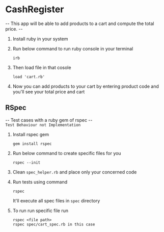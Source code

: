 # CashRegister

-- This app will be able to add products to a cart and compute the total price. --

1. Install ruby in your system
   
2. Run below command to run ruby console in your terminal
    ```
    irb
    ```
3. Then load file in that cosole
   ```
   load 'cart.rb'
   ```
4. Now you can add products to your cart by entering product code and you'll see your total price and cart

## RSpec

-- Test cases with a ruby gem of rspec --  
`Test Behaviour not Implementation`

1. Install rspec gem
   ```
   gem install rspec
   ```
2. Run below command to create specific files for you
   ```
   rspec --init
   ```
3. Clean `spec_helper.rb`  and place only your concerned code

4. Run tests using command
   ```
   rspec
   ```
   It'll execute all spec files in `spec` directory
5. To run run specific file run
   ```
   rspec <file path>
   rspec spec/cart_spec.rb in this case
   ```
